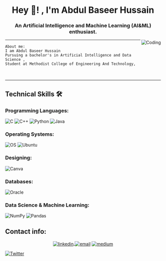 <h1  align="center"> Hey 👋! , I'm Abdul Baseer Hussain</h1>
<h3 align="center"> An Artificial Intelligence and Machine Learning (AI&ML) enthusiast.</h3>
<img align="right" alt="Coding" Widtht="400" src="https://i.giphy.com/media/qgQUggAC3Pfv687qPC/giphy.webp" >
<hr/>

```
About me:
I am Abdul Baseer Hussain
Pursuing a bachelor's in Artificial Intelligence and Data Science ,
Student at Methodist College of Engineering And Technology,
```
<br>
<hr/>
<h2> Technical Skills 🛠 </h2>

<h3 align="left">Programming Languages:</h3>

![C](https://img.shields.io/badge/-C-000?&logo=C)
![C++](https://img.shields.io/badge/-C++-00599C?style=flat-square&logo=c)
![Python](https://img.shields.io/badge/Python-FFD43B?style=for-the-badge&logo=python&logoColor=blue)
![Java](https://img.shields.io/badge/java-%23ED8B00.svg?style=for-the-badge&logo=java&logoColor=white)

<h3 align="left">Operating Systems:</h3>

![OS](https://img.shields.io/badge/OS-Linux-informational?style=flat-square&logo=linux&logoColor=white) ![Ubuntu](https://img.shields.io/badge/Ubuntu-E95420?style=for-the-badge&logo=ubuntu&logoColor=white)


<h3 align="left">Designing:</h3>

![Canva](https://img.shields.io/badge/Canva-%2300C4CC.svg?style=for-the-badge&logo=Canva&logoColor=white)

<h3 align="left">Databases:</h3>

![Oracle](https://img.shields.io/badge/Oracle-F80000?style=for-the-badge&logo=Oracle&logoColor=white)

<h3 align="left">Data Science & Machine Learning:</h3>

![NumPy](https://img.shields.io/badge/numpy-%23013243.svg?style=for-the-badge&logo=numpy&logoColor=white) ![Pandas](https://img.shields.io/badge/pandas-%23150458.svg?style=for-the-badge&logo=pandas&logoColor=white)

<h2> Contact info: </h2>

<p align="center">
  <a href="https://www.linkedin.com/in/abdul-baseer-hussain-2b5a06235/"><img align="center" src="https://img.icons8.com/color/96/000000/linkedin.png"    alt="linkedin"/> </a>
    <a href="mailto:baseerhussain44@gmail.com"><img align="center" src="https://img.icons8.com/color/96/000000/gmail.png" alt="email"/></a>
   <a href="https://medium.com/@baseerhussain44"><img align="center" src="https://img.icons8.com/color/96/000000/medium-logo.png" alt="medium"/>   </a>

<a href="https://twitter.com/baseer07318957" target="_blank"><img align="center" src="https://img.icons8.com/color/96/000000/twitter.png" alt="Twitter">   </a>
